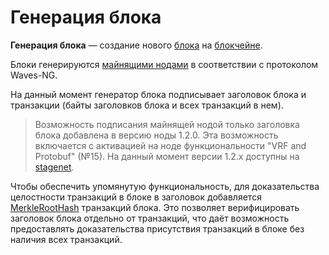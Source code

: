 # Генерация блока

**Генерация блока** — создание нового [блока](/blockchain/block.md) на [блокчейне](/blockchain/blockchain.md).

Блоки генерируются [майнящими нодами](/blockchain/node/mining-node.md) в соответствии с протоколом Waves-NG.

На данный момент генератор блока подписывает заголовок блока и транзакции (байты заголовков блока и всех транзакций в нем).

> Возможность подписания майнящей нодой только заголовка блока добавлена в версию ноды 1.2.0. Эта возможность включается с активацией на ноде функциональности "VRF and Protobuf" (№15).
На данный момент версии 1.2.x доступны на [stagenet](/blockchain/blockchain-network/stage-network.md).

Чтобы обеспечить упомянутую функциональность, для доказательства целостности транзакций в блоке в заголовок добавляется [MerkleRootHash](https://en.wikipedia.org/wiki/Merkle_tree) транзакций блока. Это позволяет верифицировать заголовок блока отдельно от транзакций, что даёт возможность предоставлять доказательства присутствия транзакций в блоке без наличия всех транзакций.
